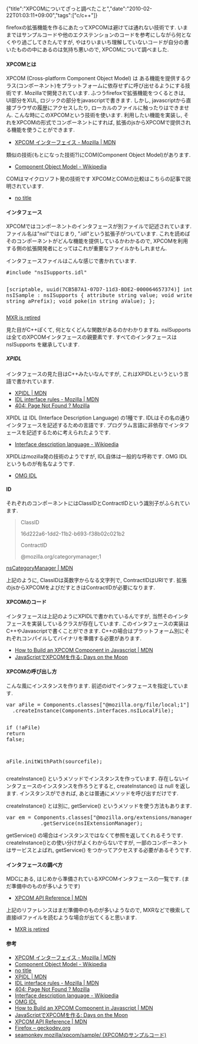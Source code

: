 {"title":"XPCOMについてざっと調べたこと","date":"2010-02-22T01:03:11+09:00","tags":["c/c++"]}

<!-- DATE: 2010-02-21T16:03:11+00:00 -->
<!-- OLDURL: http://d.hatena.ne.jp/cou929_la/20100221/ -->


<div class="section">
<p>firefoxの拡張機能を作るにあたってXPCOMは避けては通れない技術です. いままではサンプルコードや他のエクステンションのコードを参考にしながら何となくやり過ごしてきたんですが, やはりいまいち理解していないコードが自分の書いたものの中にあるのは気持ち悪いので, XPCOMについて調べました.</p>
<h4>XPCOMとは</h4>
<p>XPCOM (Cross-platform Component Object Model) は ある機能を提供するクラス(コンポーネント)をプラットフォームに依存せずに呼び出せるようにする技術です. Mozillaで開発されています. ふつうfirefoxで拡張機能をつくるときは, UI部分をXUL, ロジックの部分をjavascriptで書きます. しかし, javascriptから直接ブラウザの履歴にアクセスしたり, ローカルのファイルに触ったりはできません. こんな時にこのXPCOMという技術を使います. 利用したい機能を実装し, それをXPCOMの形式でコンポーネントにすれば, 拡張のjsからXPCOMで提供される機能を使うことができます. </p>

<ul>
<li> <a href="https://developer.mozilla.org/ja/XUL_Tutorial/XPCOM_Interfaces" target="_blank">XPCOM インターフェイス - Mozilla | MDN</a></li>
</ul>
<p>類似の技術(もとになった技術?)にCOM(Component Object Model)があります. </p>

<ul>
<li> <a href="http://ja.wikipedia.org/wiki/Component_Object_Model" target="_blank">Component Object Model - Wikipedia</a></li>
</ul>
<p>COMはマイクロソフト発の技術です XPCOMとCOMの比較はこちらの記事で説明されています. </p>

<ul>
<li><a href="http://www.ibm.com/developerworks/jp/webservices/library/co-xpcom.html" target="_blank">no title</a></li>
</ul>
<h4>インタフェース</h4>
<p>XPCOMではコンポーネントのインタフェースが別ファイルで記述されています. ファイル名は"nsI"ではじまり, ".idl"という拡張子がついています. これを読めばそのコンポーネントがどんな機能を提供しているかわかるので, XPCOMを利用する側の拡張開発者にとってはこれが重要なファイルかもしれません.</p>
<p>インタフェースファイルはこんな感じで書かれています. </p>
<pre>
#include "nsISupports.idl"

[scriptable, uuid(7CB5B7A1-07D7-11d3-BDE2-000064657374)]
interface nsISample : nsISupports
{
    attribute string value;
    void writeValue(in string aPrefix);
    void poke(in string aValue);
};
</pre>

<p><a href="http://mxr.mozilla.org/seamonkey/source/xpcom/sample/nsISample.idl" target="_blank">MXR is retired</a></p>
<p>見た目がC++ぽくて, 何となくどんな関数があるのかわかりますね. nsISupports は全てのXPCOMインタフェースの親要素です. すべてのインタフェースは nsISupports を継承しています. </p>
<h5>XPIDL</h5>
<p>インタフェースの見た目はC++みたいなんですが, これはXPIDLというという言語で書かれています. </p>

<ul>
<li><a href="https://developer.mozilla.org/ja/XPIDL" target="_blank">XPIDL | MDN</a></li>
<li><a href="https://developer.mozilla.org/en/IDL_interface_rules" target="_blank">IDL interface rules - Mozilla | MDN</a></li>
<li><a href="http://www.mozilla.org/scriptable/xpidl/idl-authors-guide/index.html" target="_blank">404: Page Not Found ? Mozilla</a></li>
</ul>
<p>XPIDL は IDL (Interface Description Language) の1種です. IDLはその名の通りインタフェースを記述するための言語です. プログラム言語に非依存でインタフェースを記述するために考えられたようです. </p>

<ul>
<li><a href="http://en.wikipedia.org/wiki/Interface_description_language" target="_blank">Interface description language - Wikipedia</a></li>
</ul>
<p>XPIDLはmozilla発の技術のようですが, IDL自体は一般的な呼称です. OMG IDL というものが有名なようです. </p>

<ul>
<li><a href="http://www.omg.org/gettingstarted/omg_idl.htm" target="_blank">OMG IDL</a></li>
</ul>
<h4>ID</h4>
<p>それぞれのコンポーネントにはClassIDとContractIDという識別子がふられています. </p>
<blockquote>
<p>ClassID</p>
<p>    16d222a6-1dd2-11b2-b693-f38b02c021b2 </p>
<p>ContractID</p>
<p>    @mozilla.org/categorymanager;1 </p>
</blockquote>
<p><a href="https://developer.mozilla.org/ja/nsCategoryManager" target="_blank">nsCategoryManager | MDN</a></p>
<p>上記のように, ClassIDは英数字からなる文字列で, ContractIDはURIです. 拡張のjsからXPCOMをよびだすときはContractIDが必要になります. </p>
<h4>XPCOMのコード</h4>
<p>インタフェースは上記のようにXPIDLで書かれているんですが, 当然そのインタフェースを実装しているクラスが存在しています. このインタフェースの実装はC++やJavascriptで書くことができます. C++の場合はプラットフォーム別にそれぞれコンパイルしてバイナリを準備する必要があります. </p>

<ul>
<li><a href="https://developer.mozilla.org/ja/How_to_Build_an_XPCOM_Component_in_Javascript" target="_blank">How to Build an XPCOM Component in Javascript | MDN</a></li>
<li><a href="http://nanto.asablo.jp/blog/2005/06/13/20665" target="_blank">JavaScriptでXPCOMを作る: Days on the Moon</a></li>
</ul>
<h4>XPCOMの呼び出し方</h4>
<p>こんな風にインスタンスを作ります. 前述のidでインタフェースを指定しています. </p>
<pre class="syntax-highlight">
<span class="synIdentifier">var</span> aFile = Components.classes<span class="synIdentifier">[</span><span class="synConstant">"@mozilla.org/file/local;1"</span><span class="synIdentifier">]</span>
  .createInstance(Components.interfaces.nsILocalFile);

<span class="synStatement">if</span> (!aFile) <span class="synStatement">return</span> <span class="synConstant">false</span>;

aFile.initWithPath(sourcefile);
</pre>

<p>createInstance() というメソッドでインスタンスを作っています. 存在しないインタフェースのインスタンスを作ろうとすると, createInstance() は null を返します. インスタンスができれば, あとは普通にメソッドを呼び出すだけです.</p>
<p>createInstance() とは別に, getService() というメソッドを使う方法もあります. </p>
<pre class="syntax-highlight">
<span class="synIdentifier">var</span> em = Components.classes<span class="synIdentifier">[</span><span class="synConstant">"@mozilla.org/extensions/manager;1"</span><span class="synIdentifier">]</span>
           .getService(nsIExtensionManager);
</pre>

<p>getService() の場合はインスタンスではなくて参照を返してくれるそうです. createInstance()との使い分けがよくわからないですが, 一部のコンポーネントはサービスとよばれ, getService() をつかってアクセスする必要があるそうです. </p>
<h4>インタフェースの調べ方</h4>
<p>MDCにある, はじめから準備されているXPCOMインタフェースの一覧です. (まだ準備中のものが多いようです)</p>

<ul>
<li><a href="https://developer.mozilla.org/ja/XPCOM_API_Reference" target="_blank">XPCOM API Reference | MDN</a></li>
</ul>
<p>上記のリファレンスはまだ準備中のものが多いようなので, MXRなどで検索して直接idlファイルを読むような場合が出てくると思います.</p>

<ul>
<li><a href="http://mxr.mozilla.org/" target="_blank">MXR is retired</a></li>
</ul>
<h4>参考</h4>

<ul>
<li><a href="https://developer.mozilla.org/ja/XUL_Tutorial/XPCOM_Interfaces" target="_blank">XPCOM インターフェイス - Mozilla | MDN</a></li>
<li><a href="http://ja.wikipedia.org/wiki/Component_Object_Model" target="_blank">Component Object Model - Wikipedia</a></li>
<li><a href="http://www.ibm.com/developerworks/jp/webservices/library/co-xpcom.html" target="_blank">no title</a></li>
<li><a href="https://developer.mozilla.org/ja/XPIDL" target="_blank">XPIDL | MDN</a></li>
<li><a href="https://developer.mozilla.org/en/IDL_interface_rules" target="_blank">IDL interface rules - Mozilla | MDN</a></li>
<li><a href="http://www.mozilla.org/scriptable/xpidl/idl-authors-guide/index.html" target="_blank">404: Page Not Found ? Mozilla</a></li>
<li><a href="http://en.wikipedia.org/wiki/Interface_description_language" target="_blank">Interface description language - Wikipedia</a></li>
<li><a href="http://www.omg.org/gettingstarted/omg_idl.htm" target="_blank">OMG IDL</a></li>
<li><a href="https://developer.mozilla.org/ja/How_to_Build_an_XPCOM_Component_in_Javascript" target="_blank">How to Build an XPCOM Component in Javascript | MDN</a></li>
<li><a href="http://nanto.asablo.jp/blog/2005/06/13/20665" target="_blank">JavaScriptでXPCOMを作る: Days on the Moon</a></li>
<li><a href="https://developer.mozilla.org/ja/XPCOM_API_Reference" target="_blank">XPCOM API Reference | MDN</a></li>
<li><a href="http://firefox.geckodev.org/index.php?XPCOM%E3%81%AE%E4%BD%9C%E6%88%90" target="_blank">Firefox – geckodev.org</a></li>
<li><a href="http://mxr.mozilla.org/seamonkey/source/xpcom/sample/" target="_blank">seamonkey mozilla/xpcom/sample/ (XPCOMのサンプルコード)</a></li>
</ul>
</div>







